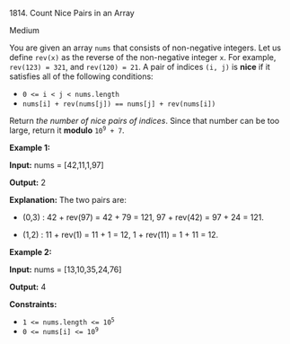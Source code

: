 1814\. Count Nice Pairs in an Array

Medium

You are given an array `nums` that consists of non-negative integers. Let us define `rev(x)` as the reverse of the non-negative integer `x`. For example, `rev(123) = 321`, and `rev(120) = 21`. A pair of indices `(i, j)` is **nice** if it satisfies all of the following conditions:

*   `0 <= i < j < nums.length`
*   `nums[i] + rev(nums[j]) == nums[j] + rev(nums[i])`

Return _the number of nice pairs of indices_. Since that number can be too large, return it **modulo** <code>10<sup>9</sup> + 7</code>.

**Example 1:**

**Input:** nums = [42,11,1,97]

**Output:** 2

**Explanation:** The two pairs are: 

- (0,3) : 42 + rev(97) = 42 + 79 = 121, 97 + rev(42) = 97 + 24 = 121. 

- (1,2) : 11 + rev(1) = 11 + 1 = 12, 1 + rev(11) = 1 + 11 = 12.

**Example 2:**

**Input:** nums = [13,10,35,24,76]

**Output:** 4

**Constraints:**

*   <code>1 <= nums.length <= 10<sup>5</sup></code>
*   <code>0 <= nums[i] <= 10<sup>9</sup></code>